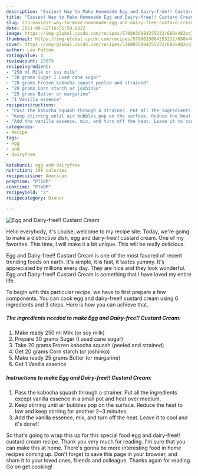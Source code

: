 ```yaml
---
description: "Easiest Way to Make Homemade Egg and Dairy-free!! Custard Cream"
title: "Easiest Way to Make Homemade Egg and Dairy-free!! Custard Cream"
slug: 233-easiest-way-to-make-homemade-egg-and-dairy-free-custard-cream
date: 2021-08-22T16:55:59.882Z
image: https://img-global.cpcdn.com/recipes/5708035084255232/680x482cq70/egg-and-dairy-free-custard-cream-recipe-main-photo.jpg
thumbnail: https://img-global.cpcdn.com/recipes/5708035084255232/680x482cq70/egg-and-dairy-free-custard-cream-recipe-main-photo.jpg
cover: https://img-global.cpcdn.com/recipes/5708035084255232/680x482cq70/egg-and-dairy-free-custard-cream-recipe-main-photo.jpg
author: Leo Patton
ratingvalue: 4
reviewcount: 25679
recipeingredient:
- "250 ml Milk or soy milk"
- "30 grams Sugar I used cane sugar"
- "20 grams Frozen kabocha squash peeled and strained"
- "20 grams Corn starch or joshinko"
- "25 grams Butter or margarine"
- "1 Vanilla essence"
recipeinstructions:
- "Pass the kabocha squash through a strainer. Put all the ingredients except vanilla essence in a small pot and heat over medium."
- "Keep stirring until air bubbles pop on the surface. Reduce the heat to low and keep stirring for another 2~3 minutes."
- "Add the vanilla essence, mix, and turn off the heat. Leave it to cool and it&#39;s done!!"
categories:
- Recipe
tags:
- egg
- and
- dairyfree

katakunci: egg and dairyfree 
nutrition: 196 calories
recipecuisine: American
preptime: "PT10M"
cooktime: "PT40M"
recipeyield: "3"
recipecategory: Dinner

---
```



![Egg and Dairy-free!! Custard Cream](https://img-global.cpcdn.com/recipes/5708035084255232/680x482cq70/egg-and-dairy-free-custard-cream-recipe-main-photo.jpg)

Hello everybody, it's Louise, welcome to my recipe site. Today, we're going to make a distinctive dish, egg and dairy-free!! custard cream. One of my favorites. This time, I will make it a bit unique. This will be really delicious.

Egg and Dairy-free!! Custard Cream is one of the most favored of recent trending foods on earth. It's simple, it is fast, it tastes yummy. It's appreciated by millions every day. They are nice and they look wonderful. Egg and Dairy-free!! Custard Cream is something that I have loved my entire life.




To begin with this particular recipe, we have to first prepare a few components. You can cook egg and dairy-free!! custard cream using 6 ingredients and 3 steps. Here is how you can achieve that.

<!--inarticleads1-->

##### The ingredients needed to make Egg and Dairy-free!! Custard Cream:

1. Make ready 250 ml Milk (or soy milk)
1. Prepare 30 grams Sugar (I used cane sugar)
1. Take 20 grams Frozen kabocha squash (peeled and strained)
1. Get 20 grams Corn starch (or joshinko)
1. Make ready 25 grams Butter (or margarine)
1. Get 1 Vanilla essence




<!--inarticleads2-->

##### Instructions to make Egg and Dairy-free!! Custard Cream:

1. Pass the kabocha squash through a strainer. Put all the ingredients except vanilla essence in a small pot and heat over medium.
1. Keep stirring until air bubbles pop on the surface. Reduce the heat to low and keep stirring for another 2~3 minutes.
1. Add the vanilla essence, mix, and turn off the heat. Leave it to cool and it&#39;s done!!




So that's going to wrap this up for this special food egg and dairy-free!! custard cream recipe. Thank you very much for reading. I'm sure that you can make this at home. There's gonna be more interesting food in home recipes coming up. Don't forget to save this page in your browser, and share it to your loved ones, friends and colleague. Thanks again for reading. Go on get cooking!
